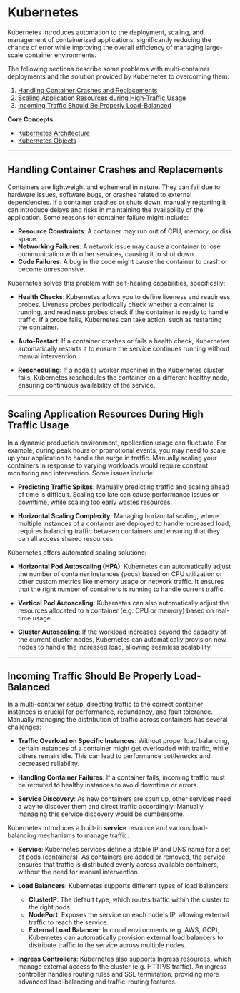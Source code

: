 # Kubernetes

Kubernetes introduces automation to the deployment, scaling, and management of containerized applications, significantly
reducing the chance of error while improving the overall efficiency of managing large-scale container environments.

The following sections describe some problems with multi-container deployments and the solution provided by Kubernetes 
to overcoming them:

1. [Handling Container Crashes and Replacements](#handling-container-crashes-and-replacements)
2. [Scaling Application Resources during High-Traffic Usage](#scaling-application-resources-during-high-traffic-usage)
3. [Incoming Traffic Should Be Properly Load-Balanced](#incoming-traffic-should-be-properly-load-balanced)

**Core Concepts**:

- [Kubernetes Architecture](./ARCHITECTURE.md)
- [Kubernetes Objects](./Objects.md)

---

## Handling Container Crashes and Replacements

Containers are lightweight and ephemeral in nature. They can fail due to hardware issues, software bugs, or crashes
related to external dependencies. If a container crashes or shuts down, manually restarting it can introduce delays and
risks in maintaining the availability of the application. Some reasons for container failure might include:

- **Resource Constraints**: A container may run out of CPU, memory, or disk space.
- **Networking Failures**: A network issue may cause a container to lose communication with other services, causing it
  to shut down.
- **Code Failures**: A bug in the code might cause the container to crash or become unresponsive.

Kubernetes solves this problem with self-healing capabilities, specifically:

- **Health Checks**: Kubernetes allows you to define liveness and readiness probes. Liveness probes periodically check
  whether a container is running, and readiness probes check if the container is ready to handle traffic. If a probe
  fails, Kubernetes can take action, such as restarting the container.

- **Auto-Restart**: If a container crashes or fails a health check, Kubernetes automatically restarts it to ensure the
  service continues running without manual intervention.

- **Rescheduling**: If a node (a worker machine) in the Kubernetes cluster fails, Kubernetes reschedules the container
  on a different healthy node, ensuring continuous availability of the service.

---

## Scaling Application Resources During High Traffic Usage

In a dynamic production environment, application usage can fluctuate. For example, during peak hours or promotional
events, you may need to scale up your application to handle the surge in traffic. Manually scaling your containers in
response to varying workloads would require constant monitoring and intervention. Some issues include:

- **Predicting Traffic Spikes**: Manually predicting traffic and scaling ahead of time is difficult. Scaling too late
  can cause performance issues or downtime, while scaling too early wastes resources.

- **Horizontal Scaling Complexity**: Managing horizontal scaling, where multiple instances of a container are deployed
  to handle increased load, requires balancing traffic between containers and ensuring that they can all access shared
  resources.

Kubernetes offers automated scaling solutions:

- **Horizontal Pod Autoscaling (HPA)**: Kubernetes can automatically adjust the number of container instances (pods)
  based on CPU utilization or other custom metrics like memory usage or network traffic. It ensures that the right
  number of containers is running to handle current traffic.

- **Vertical Pod Autoscaling**: Kubernetes can also automatically adjust the resources allocated to a container (e.g.
  CPU or memory) based on real-time usage.

- **Cluster Autoscaling**: If the workload increases beyond the capacity of the current cluster nodes, Kubernetes can
  automatically provision new nodes to handle the increased load, allowing seamless scalability.

---

## Incoming Traffic Should Be Properly Load-Balanced

In a multi-container setup, directing traffic to the correct container instances is crucial for performance, redundancy,
and fault tolerance. Manually managing the distribution of traffic across containers has several challenges:

- **Traffic Overload on Specific Instances**: Without proper load balancing, certain instances of a container might get
  overloaded with traffic, while others remain idle. This can lead to performance bottlenecks and decreased reliability.

- **Handling Container Failures**: If a container fails, incoming traffic must be rerouted to healthy instances to avoid
  downtime or errors.

- **Service Discovery**: As new containers are spun up, other services need a way to discover them and direct traffic
  accordingly. Manually managing this service discovery would be cumbersome.

Kubernetes introduces a built-in **service** resource and various load-balancing mechanisms to manage traffic:

- **Service**: Kubernetes services define a stable IP and DNS name for a set of pods (containers). As containers are
  added or removed, the service ensures that traffic is distributed evenly across available containers, without the need
  for manual intervention.

- **Load Balancers**: Kubernetes supports different types of load balancers:
    - **ClusterIP**: The default type, which routes traffic within the cluster to the right pods.
    - **NodePort**: Exposes the service on each node's IP, allowing external traffic to reach the service.
    - **External Load Balancer**: In cloud environments (e.g. AWS, GCP), Kubernetes can automatically provision
      external load balancers to distribute traffic to the service across multiple nodes.

- **Ingress Controllers**: Kubernetes also supports Ingress resources, which manage external access to the cluster
  (e.g. HTTP/S traffic). An ingress controller handles routing rules and SSL termination, providing more advanced
  load-balancing and traffic-routing features.

